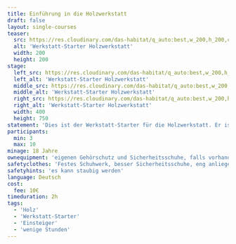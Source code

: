 ```yaml
---
title: Einführung in die Holzwerkstatt
draft: false
layout: single-courses
teaser:
  src: https://res.cloudinary.com/das-habitat/q_auto:best,w_200,h_200,c_fill,f_auto,dpr_auto/v1586981042/kurse/_DSC9820_preview_nvndnb.jpg
  alt: 'Werkstatt-Starter Holzwerkstatt'
  width: 200
  height: 200
stage:
  left_src: https://res.cloudinary.com/das-habitat/q_auto:best,w_200,h_200,c_fill,f_auto,dpr_auto/v1586981041/kurse/_DSC9816_preview_uydnbg.jpg
  left_alt: 'Werkstatt-Starter Holzwerkstatt'
  middle_src: https://res.cloudinary.com/das-habitat/q_auto:best,w_200,h_200,c_fill,f_auto,dpr_auto/v1586981041/kurse/_DSC9818_preview_gqkjnc.jpg
  middle_alt: 'Werkstatt-Starter Holzwerkstatt'
  right_src: https://res.cloudinary.com/das-habitat/q_auto:best,w_200,h_200,c_fill,f_auto,dpr_auto/v1586981042/kurse/_DSC9819_preview_l2mqe1.jpg
  right_alt: 'Werkstatt-Starter Holzwerkstatt'
  width: 400
  height: 750
statement: 'Dies ist der Werkstatt-Starter für die Holzwerkstatt. Er ist die Voraussetzung um selbständig in der Holzwerkstatt arbeiten zu dürfen. Der Kurs gibt insbesondere Sicherheitshinweise und erklärt die für Beginner wichtigsten Werkzeuge und Maschinen.'
participants:
  min: 3
  max: 10
minage: 18 Jahre
ownequipment: 'eigenen Gehörschutz und Sicherheitsschuhe, falls vorhanden'
safetyclothes: 'Festes Schuhwerk, besser Sicherheitsschuhe, eng anliegende Kleidung, Haarbedeckung'
safetyhints: 'es kann staubig werden'
language: Deutsch
cost:
  fee: 10€
timeduration: 2h
tags:
  - 'Holz'
  - 'Werkstatt-Starter'
  - 'Einsteiger'
  - 'wenige Stunden'
---
```

